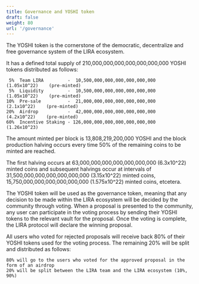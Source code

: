 ```yaml
---
title: Governance and YOSHI token
draft: false
weight: 80
url: '/governance'
---
```


The YOSHI token is the cornerstone of the democratic, decentralize and free governance system of the LIRA ecosystem.

It has a defined total supply of 210,000,000,000,000,000,000,000 YOSHI tokens distributed as follows:

     5%  Team LIRA         -  10,500,000,000,000,000,000,000   (1.05x10^22)    (pre-minted)
     5%  Liquidity         -  10,500,000,000,000,000,000,000   (1.05x10^22)    (pre-minted)
    10%  Pre-sale          -  21,000,000,000,000,000,000,000    (2.1x10^22)    (pre-minted)
    20%  Airdrop           -  42,000,000,000,000,000,000,000    (4.2x10^22)    (pre-minted)
    60%  Incentive Staking - 126,000,000,000,000,000,000,000   (1.26x10^23)

The amount minted per block is 13,808,219,200,000 YOSHI and the block production halving occurs every time 50% of the remaining coins to be minted are reached.

The first halving occurs at 63,000,000,000,000,000,000,000 (6.3x10^22) minted coins and subsequent halvings occur at intervals of 
31,500,000,000,000,000,000,000 (3.15x10^22) minted coins, 15,750,000,000,000,000,000,000 (1.575x10^22) minted coins, etcetera.

The YOSHI token will be used as the governance token, meaning that any decision to be made within the LIRA ecosystem will be decided by the community through voting. When a proposal is presented to the community, any user can participate in the voting process by sending their YOSHI tokens to the relevant vault for the proposal. Once the voting is complete, the LIRA protocol will declare the winning proposal.

All users who voted for rejected proposals will receive back 80% of their YOSHI tokens used for the voting process.
The remaining 20% will be split and distributed as follows: 

    80% will go to the users who voted for the approved proposal in the form of an airdrop
    20% will be split between the LIRA team and the LIRA ecosystem (10%, 90%)